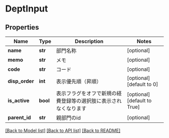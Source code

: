 # DeptInput

## Properties
Name | Type | Description | Notes
------------ | ------------- | ------------- | -------------
**name** | **str** | 部門名称 | [optional] 
**memo** | **str** | メモ | [optional] 
**code** | **str** | コード | [optional] 
**disp_order** | **int** | 表示優先順（昇順） | [optional] [default to 0]
**is_active** | **bool** | 表示フラグをオフで新規の経費登録等の選択肢に表示されなくなります | [optional] [default to True]
**parent_id** | **str** | 親部門のid | [optional] 

[[Back to Model list]](../README.md#documentation-for-models) [[Back to API list]](../README.md#documentation-for-api-endpoints) [[Back to README]](../README.md)


